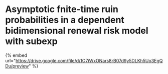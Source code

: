 # Asymptotic fnite‐time ruin probabilities in a dependent bidimensional renewal risk model with subexp

{% embed url="https://drive.google.com/file/d/1O7iWxONars8rB07d9y5DLKh5Uo3EgQDu/preview" %}
